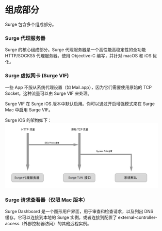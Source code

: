 # 组成部分

Surge 包含多个组成部分。

### Surge 代理服务器

Surge 的核心组成部分。Surge 代理服务器是一个高性能高稳定性的全功能 HTTP/SOCKS5 代理服务器。使用 Objective-C 编写，并针对 macOS 和 iOS 优化。

### Surge 虚拟网卡 (Surge VIF)

一些 App 不服从系统代理设置（如 Mail.app），因为它们需要使用原始的 TCP Socket。这种流量可以由 Surge VIF 来处理。

Surge VIF 在 Surge iOS 版本中默认启用。你可以通过开启增强模式来在 Surge Mac 中启用 Surge VIF。

Surge iOS 的架构如下：
![](../Surge-Architecture-zh_CN.png)

### Surge 请求查看器（仅限 Mac 版本）
Surge Dashboard 是一个图形用户界面，用于审查和检查请求，以及列出 DNS 缓存。它可以连接到本地的 Surge 实例，或者连接到配置了 external-controller-access（外部控制器访问）的其他远程实例。
